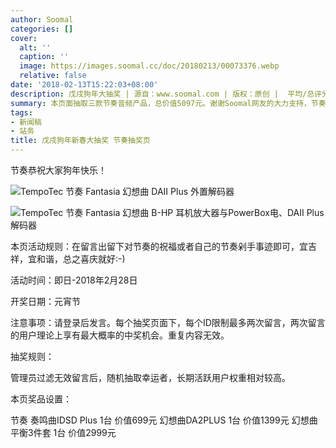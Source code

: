 ```yaml
---
author: Soomal
categories: []
cover:
  alt: ''
  caption: ''
  image: https://images.soomal.cc/doc/20180213/00073376.webp
  relative: false
date: '2018-02-13T15:22:03+08:00'
description: 戊戌狗年大抽奖 | 源自：www.soomal.com | 版权：原创 |  平均/总评分：10.00/100
summary: 本页面抽取三款节奏音频产品，总价值5097元。谢谢Soomal网友的大力支持，节奏由衷表示感激。
tags:
- 新闻稿
- 站务
title: 戊戌狗年新春大抽奖 节奏抽奖页
---
```


节奏恭祝大家狗年快乐！



![TempoTec 节奏 Fantasia 幻想曲 DAII Plus 外置解码器](https://images.soomal.cc/doc/20170918/00070255.webp)



![TempoTec 节奏 Fantasia 幻想曲 B-HP 耳机放大器与PowerBox电、DAII Plus解码器](https://images.soomal.cc/doc/20171023/00071032.webp)



本页活动规则：在留言出留下对节奏的祝福或者自己的节奏剁手事迹即可，宜吉祥，宜和谐，总之喜庆就好:-)



活动时间：即日-2018年2月28日



开奖日期：元宵节



注意事项：请登录后发言。每个抽奖页面下，每个ID限制最多两次留言，两次留言的用户理论上享有最大概率的中奖机会。重复内容无效。



抽奖规则：



管理员过滤无效留言后，随机抽取幸运者，长期活跃用户权重相对较高。



本页奖品设置：



节奏 奏鸣曲IDSD Plus 1台  价值699元
幻想曲DA2PLUS 1台  价值1399元
幻想曲平衡3件套 1台  价值2999元